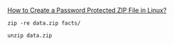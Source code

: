 [How to Create a Password Protected ZIP File in Linux?](https://www.geeksforgeeks.org/how-to-create-a-password-protected-zip-file-in-linux/)

```
zip -re data.zip facts/
```

```
unzip data.zip 
```

